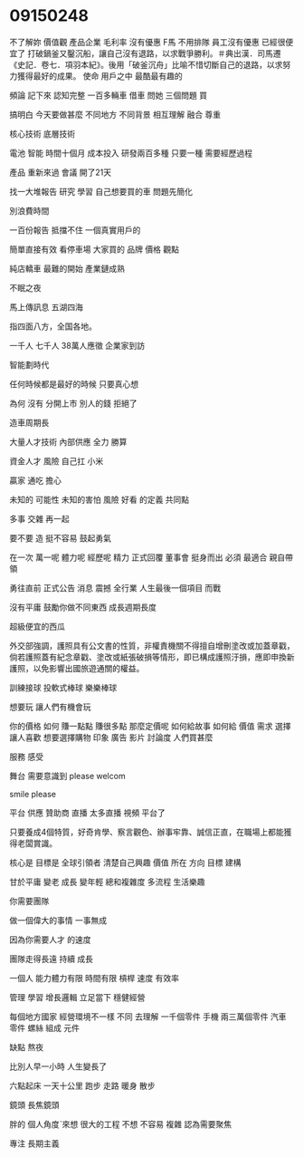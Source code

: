 # 09150248
不了解妳
價值觀
產品企業
毛利率
沒有優惠
F馬 不用排隊
員工沒有優惠
已經很便宜了
打破鍋釜又鑿沉船，讓自己沒有退路，以求戰爭勝利。＃典出漢．司馬遷《史記．卷七．項羽本紀》。後用「破釜沉舟」比喻不惜切斷自己的退路，以求努力獲得最好的成果。
使命 用戶之中 最酷最有趣的

頻論 記下來 認知完整 一百多輛車
借車 問她 三個問題 買 

搞明白 今天要做甚麼
不同地方 不同背景
相互理解 融合
尊重 

核心技術 底層技術

電池 智能 時間十個月 成本投入
研發兩百多種 只要一種
需要經歷過程

產品 重新來過
會議 開了21天

找一大堆報告 研究 學習
自己想要買的車
問題先簡化

別浪費時間

一百份報告 抵擋不住 一個真實用戶的

簡單直接有效 看停車場 大家買的
品牌 價格
觀點

純店轎車 最難的開始
產業鏈成熟



不眠之夜

馬上傳訊息
五湖四海
 
指四面八方，全国各地。

 一千人 七千人
 38萬人應徵
 企業家到訪



 智能劃時代

 任何時候都是最好的時候
 只要真心想

 為何 沒有 分開上市
 別人的錢 拒絕了

 造車周期長

 大量人才技術 內部供應
 全力 勝算

 資金人才 風險 自己扛 小米
 
贏家 通吃 擔心

未知的 可能性
 未知的害怕 風險
 好看 的定義 共同點 

 多事 交雜 再一起

 要不要 造 挺不容易
 鼓起勇氣


 在一次
  萬一呢
   體力呢 經歷呢 精力
   正式回覆
   董事會 挺身而出
   必須 最適合 親自帶領

   勇往直前
   正式公告
   消息 震撼 全行業
   人生最後一個項目
   而戰
   

沒有平庸
鼓勵你做不同東西
成長週期長度

超級便宜的西瓜

外交部強調，護照具有公文書的性質，非權責機關不得擅自增刪塗改或加蓋章戳，倘若護照蓋有紀念章戳、塗改或紙張破損等情形，即已構成護照汙損，應即申換新護照，以免影響出國旅遊通關的權益。



訓練接球
投軟式棒球
樂樂棒球

想要玩
讓人們有機會玩


你的價格 如何 
賺一點點
賺很多點
那麼定價呢
如何給故事
如何給 價值
需求 選擇
讓人喜歡 想要選擇購物
印象 廣告 影片 討論度
人們買甚麼

服務 感受

舞台
需要意識到
please welcom 

smile please

平台 供應 贊助商
直播
太多直播 視頻 平台了


只要養成4個特質，好奇肯學、察言觀色、辦事牢靠、誠信正直，在職場上都能獲得老闆賞識。

核心是 目標是 全球引領者 
清楚自己興趣 價值 所在
方向 目標
建構

甘於平庸 變老
成長 變年輕
總和複雜度
多流程
生活樂趣

你需要團隊

做一個偉大的事情
一事無成

因為你需要人才 的速度

團隊走得長遠
持續 成長

一個人 能力體力有限 時間有限
槓桿 速度 有效率

管理 學習
增長邏輯 立足當下
穩健經營

每個地方國家 經營環境不一樣 不同 去理解
一千個零件 手機
兩三萬個零件 汽車
零件 螺絲 組成 元件


缺點 熬夜

比別人早一小時
人生變長了

六點起床
一天十公里 跑步 走路 
暖身 散步 

鏡頭 長焦鏡頭

胖的
個人角度ˋ來想
很大的工程
不想 不容易 複雜
認為需要聚焦

專注
長期主義
